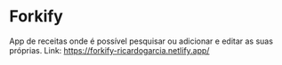 # Forkify

App de receitas onde é possível pesquisar ou adicionar e editar as suas próprias.
Link: https://forkify-ricardogarcia.netlify.app/
